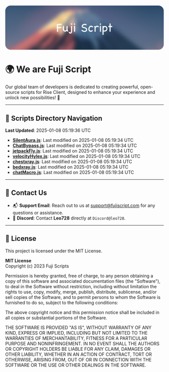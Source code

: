 ![Banner](.github/b.webp)

# 🌍 **We are Fuji Script**

Our global team of developers is dedicated to creating powerful, open-source scripts for Rise Client, designed to enhance your experience and unlock new possibilities! 🌟

---
<!-- SCRIPTS_NAVIGATION_START -->
## 📂 **Scripts Directory Navigation**

**Last Updated**: 2025-01-08 05:19:36 UTC

- **[SilentAura.js](scripts/SilentAura.js)**: Last modified on 2025-01-08 05:19:34 UTC
- **[ChatBypass.js](scripts/ChatBypass.js)**: Last modified on 2025-01-08 05:19:34 UTC
- **[jetpackFly.js](scripts/jetpackFly.js)**: Last modified on 2025-01-08 05:19:34 UTC
- **[velocityHylex.js](scripts/velocityHylex.js)**: Last modified on 2025-01-08 05:19:34 UTC
- **[chestxray.js](scripts/chestxray.js)**: Last modified on 2025-01-08 05:19:34 UTC
- **[bedxray.js](scripts/bedxray.js)**: Last modified on 2025-01-08 05:19:34 UTC
- **[chatMacro.js](scripts/chatMacro.js)**: Last modified on 2025-01-08 05:19:34 UTC

<!-- SCRIPTS_NAVIGATION_END -->

---

## 💬 **Contact Us**  
- 📬 **Support Email**: Reach out to us at [support@fujiscript.com](mailto:support@fujiscript.com) for any questions or assistance.  
- 💬 **Discord**: Contact **Leo728** directly at `Discord@leo728`.

---

## 📜 **License**

This project is licensed under the MIT License.  

**MIT License**  
Copyright (c) 2023 Fuji Scripts  

Permission is hereby granted, free of charge, to any person obtaining a copy of this software and associated documentation files (the "Software"), to deal in the Software without restriction, including without limitation the rights to use, copy, modify, merge, publish, distribute, sublicense, and/or sell copies of the Software, and to permit persons to whom the Software is furnished to do so, subject to the following conditions:  

The above copyright notice and this permission notice shall be included in all copies or substantial portions of the Software.  

THE SOFTWARE IS PROVIDED "AS IS", WITHOUT WARRANTY OF ANY KIND, EXPRESS OR IMPLIED, INCLUDING BUT NOT LIMITED TO THE WARRANTIES OF MERCHANTABILITY, FITNESS FOR A PARTICULAR PURPOSE AND NONINFRINGEMENT. IN NO EVENT SHALL THE AUTHORS OR COPYRIGHT HOLDERS BE LIABLE FOR ANY CLAIM, DAMAGES OR OTHER LIABILITY, WHETHER IN AN ACTION OF CONTRACT, TORT OR OTHERWISE, ARISING FROM, OUT OF OR IN CONNECTION WITH THE SOFTWARE OR THE USE OR OTHER DEALINGS IN THE SOFTWARE.  
